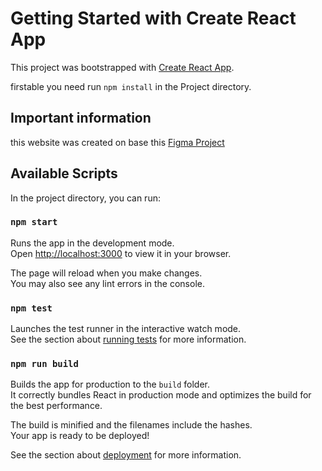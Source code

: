 # Getting Started with Create React App

This project was bootstrapped with [Create React App](https://github.com/facebook/create-react-app).

firstable you need run `npm install` in the Project directory.

## Important information

this website was created on base this [Figma Project](https://www.figma.com/file/PGuOJWOPD0Lnj2WBz2DZEe/frontend-dev-challenge?node-id=0%3A1)

## Available Scripts

In the project directory, you can run:

### `npm start`

Runs the app in the development mode.\
Open [http://localhost:3000](http://localhost:3000) to view it in your browser.

The page will reload when you make changes.\
You may also see any lint errors in the console.

### `npm test`

Launches the test runner in the interactive watch mode.\
See the section about [running tests](https://facebook.github.io/create-react-app/docs/running-tests) for more information.

### `npm run build`

Builds the app for production to the `build` folder.\
It correctly bundles React in production mode and optimizes the build for the best performance.

The build is minified and the filenames include the hashes.\
Your app is ready to be deployed!

See the section about [deployment](https://facebook.github.io/create-react-app/docs/deployment) for more information.
